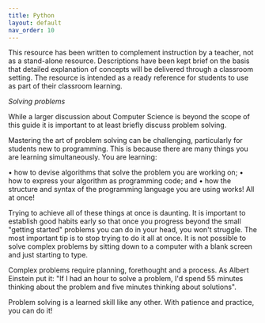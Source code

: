 ```yaml
---
title: Python
layout: default
nav_order: 10
---
```


This resource has been written to complement instruction by a teacher, not as a stand-alone resource. Descriptions have been kept brief on the basis that detailed explanation of concepts will be delivered through a classroom setting. The resource is intended as a ready reference for students to use as part of their classroom learning.

*Solving problems*

While a larger discussion about Computer Science is beyond the scope of this guide it is important to at least briefly discuss problem solving.

Mastering the art of problem solving can be challenging, particularly for students new to programming. This is because there are many things you are learning simultaneously. You are learning:

•	how to devise algorithms that solve the problem you are working on;
•	how to express your algorithm as programming code; and 
•	how the structure and syntax of the programming language you are using works! All at once!

Trying to achieve all of these things at once is daunting. It is important to establish good habits early so that once you progress beyond the small "getting started" problems you can do in your head, you won't struggle. The most important tip is to stop trying to do it all at once. It is not possible to solve complex problems by sitting down to a computer with a blank screen and just starting to type. 

Complex problems require planning, forethought and a process. As Albert Einstein put it: "If I had an hour to solve a problem, I'd spend 55 minutes thinking about the problem and five minutes thinking about solutions".

Problem solving is a learned skill like any other. With patience and practice, you can do it!
